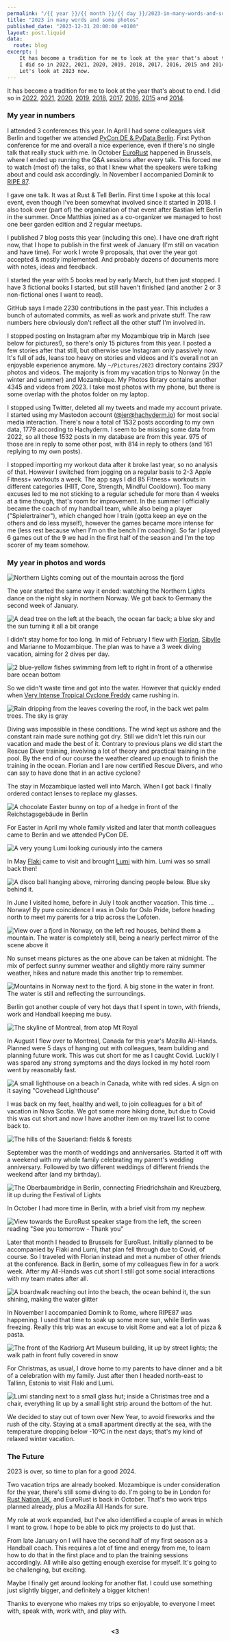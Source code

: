 ```yaml
---
permalink: "/{{ year }}/{{ month }}/{{ day }}/2023-in-many-words-and-some-photos"
title: "2023 in many words and some photos"
published_date: "2023-12-31 20:00:00 +0100"
layout: post.liquid
data:
  route: blog
excerpt: |
    It has become a tradition for me to look at the year that's about to end.
    I did so in 2022, 2021, 2020, 2019, 2018, 2017, 2016, 2015 and 2014.
    Let's look at 2023 now.
---
```


It has become a tradition for me to look at the year that's about to end.
I did so in
[2022](/2022/12/31/2022-in-many-words/),
[2021](/2021/12/31/2021-in-many-words/),
[2020](/2020/12/31/2020-in-many-words/),
[2019](/2019/12/30/2019-in-many-words/),
[2018](/2018/12/27/2018-in-many-words/),
[2017](/2017/12/31/2017-in-many-words/),
[2016](/2016/12/31/2016-in-many-words/),
[2015](/2015/12/31/2015-in-many-words/)
and [2014](/2014/12/29/2014-in-many-words/).

### My year in numbers

I attended 3 conferences this year.
In April I had some colleagues visit Berlin and together we attended [PyCon DE & PyData Berlin](https://2023.pycon.de/).
First Python conference for me and overall a nice experience, even if there's no single talk that really stuck with me.
In October [EuroRust](https://eurorust.eu/) happened in Brussels,
where I ended up running the Q&A sessions after every talk.
This forced me to watch (most of) the talks, so that I knew what the speakers were talking about and could ask accordingly.
In November I accompanied Dominik to [RIPE 87](https://ripe87.ripe.net).

I gave one talk. It was at Rust & Tell Berlin.
First time I spoke at this local event, even though I've been somewhat involved since it started in 2018.
I also took over (part of) the organization of that event after Bastian left Berlin in the summer.
Once Matthias joined as a co-organizer we managed to host one beer garden edition and 2 regular meetups.

I published 7 blog posts this year (including this one).
I have one draft right now, that I hope to publish in the first week of January (I'm still on vacation and have time).
For work I wrote 9 proposals, that over the year got accepted & mostly implemented.
And probably dozens of documents more with notes, ideas and feedback.

I started the year with 5 books read by early March, but then just stopped.
I have 3 fictional books I started, but still haven't finished (and another 2 or 3 non-fictional ones I want to read).

GitHub says I made 2230 contributions in the past year.
This includes a bunch of automated commits, as well as work and private stuff.
The raw numbers here obviously don't reflect all the other stuff I'm involved in.

I stopped posting on Instagram after my Mozambique trip in March (see below for pictures!),
so there's only 15 pictures from this year.
I posted a few stories after that still, but otherwise use Instagram only passively now.
It's full of ads, leans too heavy on stories and videos and it's overall not an enjoyable experience anymore.
My `~/Pictures/2023` directory contains 2937 photos and videos.
The majority is from my vacation trips to Norway (in the winter and summer) and Mozambique.
My Photos library contains another 4345 and videos from 2023. I take most photos with my phone, but there is some overlap with the photos folder on my laptop.

I stopped using Twitter, deleted all my tweets and made my account private.
I started using my Mastodon account ([@jer@hachyderm.io](https://hachyderm.io/@jer)) for most social media interaction.
There's now a total of 1532 posts according to my own data, 1779 according to Hachyderm.
I seem to be missing some data from 2022, so all those 1532 posts in my database are from this year.
975 of those are in reply to some other post, with 814 in reply to others (and 161 replying to my own posts).

I stopped importing my workout data after it broke last year, so no analysis of that.
However I switched from jogging on a regular basis to 2-3 Apple Fitness+ workouts a week.
The app says I did 85 Fitness+ workouts in different categories (HIIT, Core, Strength, Mindful Cooldown).
Too many excuses led to me not sticking to a regular schedule for more than 4 weeks at a time though, that's room for improvement.
In the summer I officially became the coach of my handball team, while also being a player ("Spielertrainer"),
which changed how I train (gotta keep an eye on the others and do less myself),
however the games became more intense for me (less rest because when I'm on the bench I'm coaching).
So far I played 6 games out of the 9 we had in the first half of the season and I'm the top scorer of my team somehow.

[datasette]: https://datasette.io/

### My year in photos and words

![Northern Lights coming out of the mountain across the fjord](https://tmp.fnordig.de/blog/2023/01_northern_lights.jpg)

The year started the same way it ended:
watching the Northern Lights dance on the night sky in northern Norway.
We got back to Germany the second week of January.

![A dead tree on the left at the beach, the ocean far back; a blue sky and the sun turning it all a bit orange](https://tmp.fnordig.de/blog/2023/03_tree_beach.jpg)

I didn't stay home for too long.
In mid of February I flew with [Florian](https://hachyderm.io/@skade), [Sibylle](http://blog.discover-botswana.de/) and Marianne to Mozambique.
The plan was to have a 3 week diving vacation, aiming for 2 dives per day.

![2 blue-yellow fishes swimming from left to right in front of a otherwise bare ocean bottom](https://tmp.fnordig.de/blog/2023/03_under_water.jpg)

So we didn't waste time and got into the water.
However that quickly ended when [Very Intense Tropical Cyclone Freddy](https://en.wikipedia.org/wiki/Cyclone_Freddy) came rushing in.

![Rain dripping from the leaves covering the roof, in the back wet palm trees. The sky is gray](https://tmp.fnordig.de/blog/2023/03_rain.jpg)

Diving was impossible in these conditions.
The wind kept us ashore and the constant rain made sure nothing got dry.
Still we didn't let this ruin our vacation and made the best of it.
Contrary to previous plans we did start the Rescue Diver training,
involving a lot of theory and practical training in the pool.
By the end of our course the weather cleared up enough to finish the training in the ocean.
Florian and I are now certified Rescue Divers, and who can say to have done that in an active cyclone?

The stay in Mozambique lasted well into March.
When I got back I finally ordered contact lenses to replace my glasses.

![A chocolate Easter bunny on top of a hedge in front of the Reichstagsgebäude in Berlin](https://tmp.fnordig.de/blog/2023/04_easter.jpg)

For Easter in April my whole family visited and later that month colleagues came to Berlin and we attended PyCon DE.

![A very young Lumi looking curiously into the camera](https://tmp.fnordig.de/blog/2023/05_young_lumi.jpg)

In May [Flaki](https://flaki.social/@flaki) came to visit and brought [Lumi](https://flaki.social/@lumi/) with him.
Lumi was so small back then!

![A disco ball hanging above, mirroring dancing people below. Blue sky behind it.](https://tmp.fnordig.de/blog/2023/07_oslo_pride.jpg)

In June I visited home, before in July I took another vacation.
This time ... Norway!
By pure coincidence I was in Oslo for Oslo Pride, before heading north to meet my parents for a trip across the Lofoten.

![View over a fjord in Norway, on the left red houses, behind them a mountain. The water is completely still, being a nearly perfect mirror of the scene above it](https://tmp.fnordig.de/blog/2023/07_norway_reflection.jpg)

No sunset means pictures as the one above can be taken at midnight.
The mix of perfect sunny summer weather and slightly more rainy summer weather, hikes and nature made this another trip to remember.


![Mountains in Norway next to the fjord. A big stone in the water in front. The water is still and reflecting the surroundings.](https://tmp.fnordig.de/blog/2023/07_norway_mountain.jpg)

Berlin got another couple of very hot days that I spent in town, with friends, work and Handball keeping me busy.

![The skyline of Montreal, from atop Mt Royal](https://tmp.fnordig.de/blog/2023/08_montreal_skyline.jpg)

In August I flew over to Montreal, Canada for this year's Mozilla All-Hands.
Planned were 5 days of hanging out with colleagues, team building and planning future work.
This was cut short for me as I caught Covid.
Luckily I was spared any strong symptoms and the days locked in my hotel room went by reasonably fast.

![A small lighthouse on a beach in Canada, white with red sides. A sign on it saying "Covehead Lighthouse"](https://tmp.fnordig.de/blog/2023/08_canada_lighthouse.jpg)

I was back on my feet, healthy and well, to join colleagues for a bit of vacation in Nova Scotia.
We got some more hiking done, but due to Covid this was cut short
and now I have another item on my travel list to come back to.

![The hills of the Sauerland: fields & forests](https://tmp.fnordig.de/blog/2023/09_sauerland.jpg)

September was the month of weddings and anniversaries.
Started it off with a weekend with my whole family celebrating my parent's wedding anniversary.
Followed by two different weddings of different friends the weekend after (and my birthday).

![The Oberbaumbridge in Berlin, connecting Friedrichshain and Kreuzberg, lit up during the Festival of Lights](https://tmp.fnordig.de/blog/2023/10_berlin_oberbaumbridge.jpg)

In October I had more time in Berlin, with a brief visit from my nephew.

![View towards the EuroRust speaker stage from the left, the screen reading "See you tomorrow - Thank you"](https://tmp.fnordig.de/blog/2023/10_eurorust.jpg)

Later that month I headed to Brussels for EuroRust.
Initially planned to be accompanied by Flaki and Lumi, that plan fell through due to Covid, of course.
So I traveled with Florian instead and met a number of other friends at the conference.
Back in Berlin, some of my colleagues flew in for a work week.
After my All-Hands was cut short I still got some social interactions with my team mates after all.

![A boardwalk reaching out into the beach, the ocean behind it, the sun shining, making the water glitter](https://tmp.fnordig.de/blog/2023/11_rome_beach.jpg)

In November I accompanied Dominik to Rome, where RIPE87 was happening.
I used that time to soak up some more sun, while Berlin was freezing.
Really this trip was an excuse to visit Rome and eat a lot of pizza & pasta.

![The front of the Kadriorg Art Museum building, lit up by street lights; the walk path in front fully covered in snow](https://tmp.fnordig.de/blog/2023/12_tallinn_house.jpg)

For Christmas, as usual, I drove home to my parents to have dinner and a bit of a celebration with my family.
Just after then I headed north-east to Tallinn, Estonia to visit Flaki and Lumi.

![Lumi standing next to a small glass hut; inside a Christmas tree and a chair, everything lit up by a small light strip around the bottom of the hut.](https://tmp.fnordig.de/blog/2023/12_lumi_xmas.jpg)

We decided to stay out of town over New Year, to avoid fireworks and the rush of the city.
Staying at a small apartment directly at the sea, with the temperature dropping below -10ºC in the next days;
that's my kind of relaxed winter vacation.



### The Future

2023 is over, so time to plan for a good 2024.

Two vacation trips are already booked.
Mozambique is under consideration for the year, there's still some diving to do.
I'm going to be in London for [Rust Nation UK](https://www.rustnationuk.com/),
and EuroRust is back in October.
That's two work trips planned already, plus a Mozilla All Hands for sure.

My role at work expanded, but I've also identified a couple of areas in which I want to grow.
I hope to be able to pick my projects to do just that.

From late January on I will have the second half of my first season as a Handball coach.
This requires a lot of time and energy from me, to learn how to do that in the first place
and to plan the training sessions accordingly.
All while also getting enough exercise for myself.
It's going to be challenging, but exciting.

Maybe I finally get around looking for another flat.
I could use something just slightly bigger,
and definitely a bigger kitchen!

Thanks to everyone who makes my trips so enjoyable,
to everyone I meet with, speak with, work with, and play with.

<br>
<div style="text-align:center">
<strong>&lt;3</strong>
</div>
